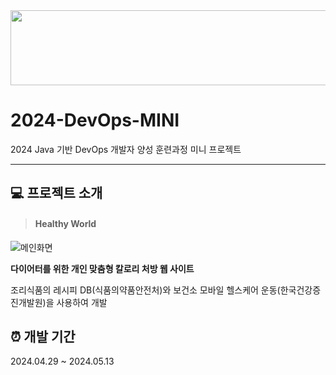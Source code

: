 <a href="https://github.com/devxb/gitanimals">
  <img
    src="https://render.gitanimals.org/farms/Wonnnnnn"
    width="600"
    height="120"
  />
</a>

# 2024-DevOps-MINI
2024 Java 기반 DevOps 개발자 양성 훈련과정 미니 프로젝트


---


## 💻 프로젝트 소개
> #### Healthy World
![메인화면](https://github.com/starht/2024-DevOps-MINI/blob/main/HealthyWorld.png)


**다이어터를 위한 개인 맞춤형 칼로리 처방 웹 사이트**

조리식품의 레시피 DB(식품의약품안전처)와 보건소 모바일 헬스케어 운동(한국건강증진개발원)을 사용하여 개발


## ⏰ 개발 기간
2024.04.29 ~ 2024.05.13


